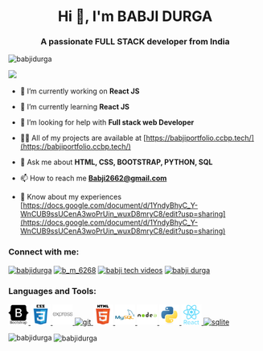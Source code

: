 <h1 align="center">Hi 👋, I'm BABJI DURGA</h1>
<h3 align="center">A passionate FULL STACK developer from India</h3>

<p align="left"> <img src="https://komarev.com/ghpvc/?username=babjidurga&label=Profile%20views&color=0e75b6&style=flat" alt="babjidurga" /> </p>

<img src = "https://i.gifer.com/QDyD.gif"  />

- 🔭 I’m currently working on **React JS**

- 🌱 I’m currently learning **React JS**

- 🤝 I’m looking for help with **Full stack web Developer**

- 👨‍💻 All of my projects are available at [https://babjiportfolio.ccbp.tech/](https://babjiportfolio.ccbp.tech/)

- 💬 Ask me about **HTML, CSS, BOOTSTRAP, PYTHON, SQL**

- 📫 How to reach me **Babji2662@gmail.com**

- 📄 Know about my experiences [https://docs.google.com/document/d/1YndyBhyC_Y-WnCUB9ssUCenA3woPrUin_wuxD8mryC8/edit?usp=sharing](https://docs.google.com/document/d/1YndyBhyC_Y-WnCUB9ssUCenA3woPrUin_wuxD8mryC8/edit?usp=sharing)

<h3 align="left">Connect with me:</h3>
<p align="left">
<a href="https://linkedin.com/in/babjidurga" target="blank"><img align="center" src="https://raw.githubusercontent.com/rahuldkjain/github-profile-readme-generator/master/src/images/icons/Social/linked-in-alt.svg" alt="babjidurga" height="30" width="40" /></a>
<a href="https://instagram.com/b_m_6268" target="blank"><img align="center" src="https://raw.githubusercontent.com/rahuldkjain/github-profile-readme-generator/master/src/images/icons/Social/instagram.svg" alt="b_m_6268" height="30" width="40" /></a>
<a href="https://www.youtube.com/c/babji tech videos" target="blank"><img align="center" src="https://raw.githubusercontent.com/rahuldkjain/github-profile-readme-generator/master/src/images/icons/Social/youtube.svg" alt="babji tech videos" height="30" width="40" /></a>
<a href="https://www.hackerrank.com/babji durga" target="blank"><img align="center" src="https://raw.githubusercontent.com/rahuldkjain/github-profile-readme-generator/master/src/images/icons/Social/hackerrank.svg" alt="babji durga" height="30" width="40" /></a>
</p>

<h3 align="left">Languages and Tools:</h3>
<p align="left"> <a href="https://getbootstrap.com" target="_blank" rel="noreferrer"> <img src="https://raw.githubusercontent.com/devicons/devicon/master/icons/bootstrap/bootstrap-plain-wordmark.svg" alt="bootstrap" width="40" height="40"/> </a> <a href="https://www.w3schools.com/css/" target="_blank" rel="noreferrer"> <img src="https://raw.githubusercontent.com/devicons/devicon/master/icons/css3/css3-original-wordmark.svg" alt="css3" width="40" height="40"/> </a> <a href="https://expressjs.com" target="_blank" rel="noreferrer"> <img src="https://raw.githubusercontent.com/devicons/devicon/master/icons/express/express-original-wordmark.svg" alt="express" width="40" height="40"/> </a> <a href="https://git-scm.com/" target="_blank" rel="noreferrer"> <img src="https://www.vectorlogo.zone/logos/git-scm/git-scm-icon.svg" alt="git" width="40" height="40"/> </a> <a href="https://www.w3.org/html/" target="_blank" rel="noreferrer"> <img src="https://raw.githubusercontent.com/devicons/devicon/master/icons/html5/html5-original-wordmark.svg" alt="html5" width="40" height="40"/> </a> <a href="https://www.mysql.com/" target="_blank" rel="noreferrer"> <img src="https://raw.githubusercontent.com/devicons/devicon/master/icons/mysql/mysql-original-wordmark.svg" alt="mysql" width="40" height="40"/> </a> <a href="https://nodejs.org" target="_blank" rel="noreferrer"> <img src="https://raw.githubusercontent.com/devicons/devicon/master/icons/nodejs/nodejs-original-wordmark.svg" alt="nodejs" width="40" height="40"/> </a> <a href="https://www.python.org" target="_blank" rel="noreferrer"> <img src="https://raw.githubusercontent.com/devicons/devicon/master/icons/python/python-original.svg" alt="python" width="40" height="40"/> </a> <a href="https://reactjs.org/" target="_blank" rel="noreferrer"> <img src="https://raw.githubusercontent.com/devicons/devicon/master/icons/react/react-original-wordmark.svg" alt="react" width="40" height="40"/> </a> <a href="https://www.sqlite.org/" target="_blank" rel="noreferrer"> <img src="https://www.vectorlogo.zone/logos/sqlite/sqlite-icon.svg" alt="sqlite" width="40" height="40"/> </a> </p>

<p><img align="left" src="https://github-readme-stats.vercel.app/api/top-langs?username=babjidurga&show_icons=true&locale=en&layout=compact" alt="babjidurga" /></p>

<p>&nbsp;<img align="center" src="https://github-readme-stats.vercel.app/api?username=babjidurga&show_icons=true&locale=en" alt="babjidurga" /></p>
